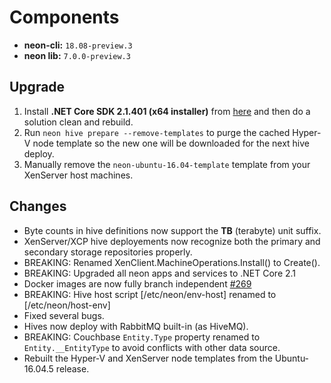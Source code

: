 # Components

* **neon-cli:** `18.08-preview.3`
* **neon lib:** `7.0.0-preview.3`

## Upgrade

1. Install **.NET Core SDK 2.1.401 (x64 installer)** from [here](https://www.microsoft.com/net/download/dotnet-core/2.1) and then do a solution clean and rebuild.
2. Run `neon hive prepare --remove-templates` to purge the cached Hyper-V node template so the new one will be downloaded for the next hive deploy.
3. Manually remove the `neon-ubuntu-16.04-template` template from your XenServer host machines.

## Changes

* Byte counts in hive definitions now support the **TB** (terabyte) unit suffix.
* XenServer/XCP hive deployements now recognize both the primary and secondary storage repositories properly.
* BREAKING: Renamed XenClient.MachineOperations.Install() to Create().
* BREAKING: Upgraded all neon apps and services to .NET Core 2.1
* Docker images are now fully branch independent [#269](https://github.com/jefflill/NeonForge/issues/269)
* BREAKING: Hive host script [/etc/neon/env-host] renamed to [/etc/neon/host-env]
* Fixed several bugs.
* Hives now deploy with RabbitMQ built-in (as HiveMQ).
* BREAKING: Couchbase `Entity.Type` property renamed to `Entity.__EntityType` to avoid conflicts with other data source.
* Rebuilt the Hyper-V and XenServer node templates from the Ubuntu-16.04.5 release.